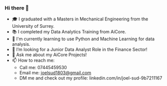 ### Hi there 👋

- 🎓 I graduated with a Masters in Mechanical Engineering from the University of Surrey.
- 📚 I completed my Data Analytics Training from AiCore.
- 🌱 I'm currently learning to use Python and Machine Learning for data analysis.
- 🤔 I’m looking for a Junior Data Analyst Role in the Finance Sector!
- 💬 Ask me about my AiCore Projects!
- 📫 How to reach me:
  - Call me: 07445459530
  - Email me: joelsud1803@gmail.com
  - DM me and check out my profile: linkedin.com/in/joel-sud-9b7211167
